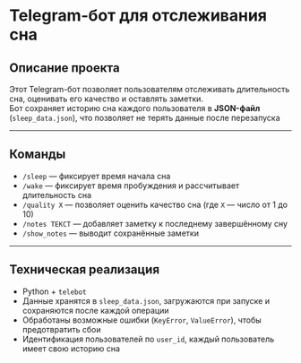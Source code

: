 # Telegram-бот для отслеживания сна  

## Описание проекта  
Этот Telegram-бот позволяет пользователям отслеживать длительность сна, оценивать его качество и оставлять заметки.  
Бот сохраняет историю сна каждого пользователя в **JSON-файл** (`sleep_data.json`), что позволяет не терять данные после перезапуска  

---

## Команды  
- `/sleep` — фиксирует время начала сна  
- `/wake` — фиксирует время пробуждения и рассчитывает длительность сна  
- `/quality X` — позволяет оценить качество сна (где `X` — число от 1 до 10)  
- `/notes ТЕКСТ` — добавляет заметку к последнему завершённому сну  
- `/show_notes` — выводит сохранённые заметки  

---

## Техническая реализация  
- Python + `telebot`
- Данные хранятся в `sleep_data.json`, загружаются при запуске и сохраняются после каждой операции  
- Обработаны возможные ошибки (`KeyError`, `ValueError`), чтобы предотвратить сбои  
- Идентификация пользователей по `user_id`, каждый пользователь имеет свою историю сна  

